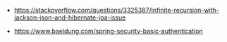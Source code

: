 - https://stackoverflow.com/questions/3325387/infinite-recursion-with-jackson-json-and-hibernate-jpa-issue

- https://www.baeldung.com/spring-security-basic-authentication
